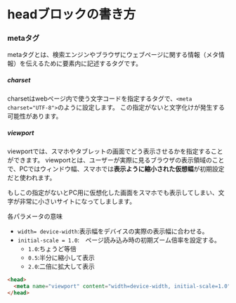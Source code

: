 # headブロックの書き方
### metaタグ
metaタグとは、検索エンジンやブラウザにウェブページに関する情報（メタ情報）を伝えるために<head>要素内に記述するタグです。
##### charset
charsetはwebページ内で使う文字コードを指定するタグで、`<meta charset="UTF-8">`のように設定します。
この指定がないと文字化けが発生する可能性があります。

##### viewport
viewportでは、スマホやタブレットの画面でどう表示させるかを指定することができます。
viewportとは、ユーザーが実際に見るブラウザの表示領域のことで、PCではウィンドウ幅、スマホでは**表示ように縮小された仮想幅**が初期設定だと使われます。

もしこの指定がないとPC用に仮想化した画面をスマホでも表示してしまい、文字が非常に小さいサイトになってしまします。

各パラメータの意味
- `width= device-width`:表示幅をデバイスの実際の表示幅に合わせる。
- `initial-scale = 1.0`:　ページ読み込み時の初期ズーム倍率を設定する。
  - `1.0`:ちょうど等倍
  - `0.5`:半分に縮小して表示
  - `2.0`:二倍に拡大して表示
 
```HTML
<head>
  <meta name="viewport" content="width=device-width, initial-scale=1.0">
</head>
```
